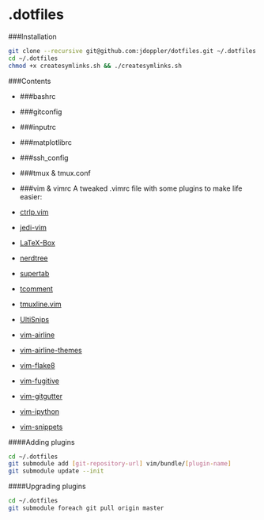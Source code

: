 .dotfiles
===

###Installation
```sh
git clone --recursive git@github.com:jdoppler/dotfiles.git ~/.dotfiles
cd ~/.dotfiles
chmod +x createsymlinks.sh && ./createsymlinks.sh
```

###Contents
* ###bashrc

* ###gitconfig

* ###inputrc

* ###matplotlibrc

* ###ssh_config

* ###tmux & tmux.conf

* ###vim & vimrc
 A tweaked .vimrc file with some plugins to make life easier:
 * [ctrlp.vim](https://github.com/ctrlpvim/ctrlp.vim)
 * [jedi-vim](https://github.com/davidhalter/jedi-vim)
 * [LaTeX-Box](https://github.com/LaTeX-Box-Team/LaTeX-Box)
 * [nerdtree](https://github.com/scrooloose/nerdtree)
 * [supertab](https://github.com/ervandew/supertab)
 * [tcomment](https://github.com/tomtom/tcomment_vim)
 * [tmuxline.vim](https://github.com/edkolev/tmuxline.vim)
 * [UltiSnips](https://github.com/SirVer/ultisnips)
 * [vim-airline](https://github.com/bling/vim-airline)
 * [vim-airline-themes](https://github.com/vim-airline/vim-airline-themes)
 * [vim-flake8](https://github.com/nvie/vim-flake8)
 * [vim-fugitive](https://github.com/tpope/vim-fugitive)
 * [vim-gitgutter](https://github.com/airblade/vim-gitgutter)
 * [vim-ipython](https://github.com/ivanov/vim-ipython)
 * [vim-snippets](https://github.com/honza/vim-snippets)

 ####Adding plugins
 ```sh
 cd ~/.dotfiles
 git submodule add [git-repository-url] vim/bundle/[plugin-name]
 git submodule update --init
 ```

 ####Upgrading plugins
 ```sh
 cd ~/.dotfiles
 git submodule foreach git pull origin master
 ```
